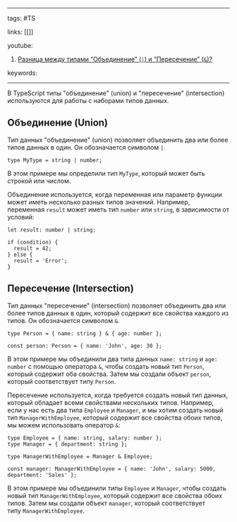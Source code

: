 ____

tags: #TS

links: [[]]

youtube: 
1. [Разница между типами “Объединение” (`|`) и “Пересечение” (`&`)?](https://youtu.be/54C3u9aCtoU?t=193)

keywords:

_____

В TypeScript типы "объединение" (union) и "пересечение" (intersection) используются для работы с наборами типов данных.

## Объединение (Union)

Тип данных "объединение" (union) позволяет объединить два или более типов данных в один. Он обозначается символом `|`.

```
type MyType = string | number;
```

В этом примере мы определили тип `MyType`, который может быть строкой или числом.

Объединение используется, когда переменная или параметр функции может иметь несколько разных типов значений. Например, переменная `result` может иметь тип `number` или `string`, в зависимости от условий:

```
let result: number | string;

if (condition) {
  result = 42;
} else {
  result = 'Error';
}
```

## Пересечение (Intersection)

Тип данных "пересечение" (intersection) позволяет объединить два или более типов данных в один, который содержит все свойства каждого из типов. Он обозначается символом `&`.

```
type Person = { name: string } & { age: number };

const person: Person = { name: 'John', age: 30 };
```

В этом примере мы объединили два типа данных `name: string` и `age: number` с помощью оператора `&`, чтобы создать новый тип `Person`, который содержит оба свойства. Затем мы создали объект `person`, который соответствует типу `Person`.

Пересечение используется, когда требуется создать новый тип данных, который обладает всеми свойствами нескольких типов. Например, если у нас есть два типа `Employee` и `Manager`, и мы хотим создать новый тип `ManagerWithEmployee`, который содержит все свойства обоих типов, мы можем использовать оператор `&`:

```
type Employee = { name: string, salary: number };
type Manager = { department: string };

type ManagerWithEmployee = Manager & Employee;

const manager: ManagerWithEmployee = { name: 'John', salary: 5000, department: 'Sales' };
```

В этом примере мы объединили типы `Employee` и `Manager`, чтобы создать новый тип `ManagerWithEmployee`, который содержит все свойства обоих типов. Затем мы создали объект `manager`, который соответствует типу `ManagerWithEmployee`.